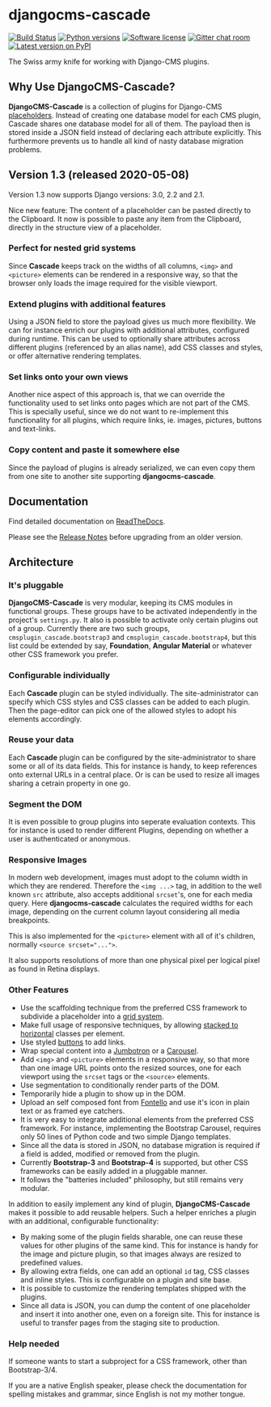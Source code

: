 # djangocms-cascade

[![Build Status](https://travis-ci.org/jrief/djangocms-cascade.png?branch=master)](https://travis-ci.org/jrief/djangocms-cascade)
[![Python versions](https://img.shields.io/pypi/pyversions/djangocms-cascade.svg)](https://pypi.python.org/pypi/djangocms-cascade)
[![Software license](https://img.shields.io/pypi/l/djangocms-cascade.svg)](https://github.com/jrief/djangocms-cascade/blob/master/LICENSE-MIT)
[![Gitter chat room](https://badges.gitter.im/jrief/djangocms-cascade.svg)](https://gitter.im/awesto/djangocms-cascade)
[![Latest version on PyPI](https://img.shields.io/pypi/v/djangocms-cascade.svg)](https://pypi.python.org/pypi/djangocms-cascade)

The Swiss army knife for working with Django-CMS plugins.

## Why Use DjangoCMS-Cascade?

**DjangoCMS-Cascade** is a collection of plugins for Django-CMS
[placeholders](http://docs.django-cms.org/en/latest/introduction/templates_placeholders.html#templates-placeholders).
Instead of creating one database model for each CMS plugin, Cascade shares one database model for
all of them. The payload then is stored inside a JSON field instead of declaring each attribute
explicitly. This furthermore prevents us to handle all kind of nasty database migration problems.


## Version 1.3 (released 2020-05-08)

Version 1.3 now supports Django versions: 3.0, 2.2 and 2.1.

Nice new feature: The content of a placeholder can be pasted directly to the Clipboard.
It now is possible to paste any item from the Clipboard, directly in the structure view of a
placeholder.


### Perfect for nested grid systems

Since **Cascade** keeps track on the widths of all columns, ``<img>`` and ``<picture>`` elements can
be rendered in a responsive way, so that the browser only loads the image required for the visible
viewport.


### Extend plugins with additional features

Using a JSON field to store the payload gives us much more flexibility. We can for instance enrich
our plugins with additional attributes, configured during runtime. This can be used to optionally
share attributes across different plugins (referenced by an alias name), add CSS classes and styles,
or offer alternative rendering templates.


### Set links onto your own views

Another nice aspect of this approach is, that we can override the functionality used to set links
onto pages which are not part of the CMS. This is specially useful, since we do not want to
re-implement this functionality for all plugins, which require links, ie. images, pictures,
buttons and text-links.


### Copy content and paste it somewhere else

Since the payload of plugins is already serialized, we can even copy them from one site to another
site supporting **djangocms-cascade**.


## Documentation

Find detailed documentation on [ReadTheDocs](http://djangocms-cascade.readthedocs.io/en/latest/).

Please see the [Release Notes](http://djangocms-cascade.readthedocs.io/en/latest/changelog.html)
before upgrading from an older version.


## Architecture

### It's pluggable

**DjangoCMS-Cascade** is very modular, keeping its CMS modules in functional groups. These groups
have to be activated independently in the project's `settings.py`. It also is possible to activate only
certain plugins out of a group. Currently there are two such groups, `cmsplugin_cascade.bootstrap3` and
`cmsplugin_cascade.bootstrap4`, but this list could be extended by say, **Foundation**,
**Angular Material** or whatever other CSS framework you prefer.


### Configurable individually

Each **Cascade** plugin can be styled individually. The site-administrator can specify which CSS
styles and CSS classes can be added to each plugin. Then the page-editor can pick one of the allowed
styles to adopt his elements accordingly.


### Reuse your data

Each **Cascade** plugin can be configured by the site-administrator to share some or all of its data
fields. This for instance is handy, to keep references onto external URLs in a central place. Or is
can be used to resize all images sharing a cetrain property in one go.


### Segment the DOM

It is even possible to group plugins into seperate evaluation contexts. This for instance is used to
render different Plugins, depending on whether a user is authenticated or anonymous.


### Responsive Images

In modern web development, images must adopt to the column width in which they are rendered.
Therefore the ``<img ...>`` tag, in addition to the well known ``src`` attribute, also accepts
additional ``srcset``'s, one for each media query. Here **djangocms-cascade** calculates the
required widths for each image, depending on the current column layout considering all media
breakpoints.

This is also implemented for the ``<picture>`` element with all of it's children, normally
``<source srcset="...">``.

It also supports resolutions of more than one physical pixel per logical pixel as found in Retina
displays.


### Other Features

* Use the scaffolding technique from the preferred CSS framework to subdivide a placeholder into a
  [grid system](http://getbootstrap.com/css/#grid).
* Make full usage of responsive techniques, by allowing
  [stacked to horizontal](http://getbootstrap.com/css/#grid-example-basic) classes per element.
* Use styled [buttons](http://getbootstrap.com/css/#buttons) to add links.
* Wrap special content into a [Jumbotron](http://getbootstrap.com/components/#jumbotron) or a
  [Carousel](http://getbootstrap.com/javascript/#carousel).
* Add ``<img>`` and ``<picture>`` elements in a responsive way, so that more than one image URL
  points onto the resized sources, one for each viewport using the ``srcset`` tags or the
  ``<source>`` elements.
* Use segmentation to conditionally render parts of the DOM.
* Temporarily hide a plugin to show up in the DOM.
* Upload an self composed font from [Fontello](http://fontello.com/) and use it's icon in plain text
  or as framed eye catchers.
* It is very easy to integrate additional elements from the preferred CSS framework. For instance,
  implementing the Bootstrap Carousel, requires only 50 lines of Python code and two simple Django
  templates.
* Since all the data is stored in JSON, no database migration is required if a field is added,
  modified or removed from the plugin.
* Currently **Bootstrap-3** and **Bootstrap-4** is supported, but other CSS frameworks can be
  easily added in a pluggable manner.
* It follows the "batteries included" philosophy, but still remains very modular.

In addition to easily implement any kind of plugin, **DjangoCMS-Cascade** makes it possible to add
reusable helpers. Such a helper enriches a plugin with an additional, configurable functionality:

* By making some of the plugin fields sharable, one can reuse these values for other plugins of the
  same kind. This for instance is handy for the image and picture plugin, so that images always are
  resized to predefined values.
* By allowing extra fields, one can add an optional ``id`` tag, CSS classes and inline styles. This
  is configurable on a plugin and site base.
* It is possible to customize the rendering templates shipped with the plugins.
* Since all data is JSON, you can dump the content of one placeholder and insert it into another one,
  even on a foreign site. This for instance is useful to transfer pages from the staging site to production.


### Help needed

If someone wants to start a subproject for a CSS framework, other than Bootstrap-3/4.

If you are a native English speaker, please check the documentation for spelling mistakes and
grammar, since English is not my mother tongue.
